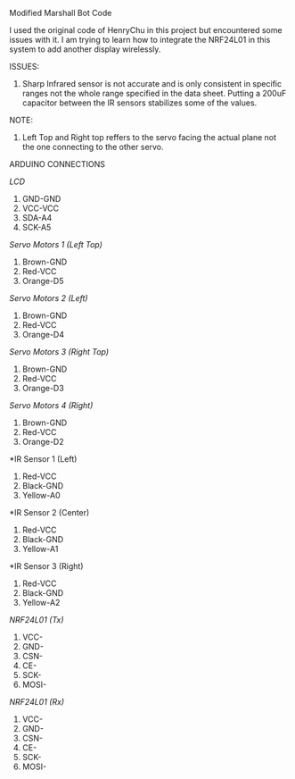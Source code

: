 Modified Marshall Bot Code

I used the original code of HenryChu in this project but encountered some issues with it. I am trying to learn how to integrate the NRF24L01 in this system to add another display wirelessly. 

ISSUES:
1. Sharp Infrared sensor is not accurate and is only consistent in specific ranges not the whole range specified in the data sheet. Putting a 200uF capacitor between the IR sensors stabilizes some of the values. 

NOTE:
1. Left Top and Right top reffers to the servo facing the actual plane not the one connecting to the other servo. 

ARDUINO CONNECTIONS

*LCD*                 
1. GND-GND
2. VCC-VCC
3. SDA-A4
4. SCK-A5

*Servo Motors 1 (Left Top)*
1. Brown-GND
2. Red-VCC
3. Orange-D5

*Servo Motors 2 (Left)*
1. Brown-GND
2. Red-VCC
3. Orange-D4

*Servo Motors 3 (Right Top)*
1. Brown-GND
2. Red-VCC
3. Orange-D3

*Servo Motors 4 (Right)*
1. Brown-GND
2. Red-VCC
3. Orange-D2

*IR Sensor 1 (Left)
1. Red-VCC
2. Black-GND
3. Yellow-A0

*IR Sensor 2 (Center)
1. Red-VCC
2. Black-GND
3. Yellow-A1

*IR Sensor 3 (Right)
1. Red-VCC
2. Black-GND
3. Yellow-A2

*NRF24L01 (Tx)*
1. VCC-
2. GND-
3. CSN-
4. CE-
5. SCK-
6. MOSI-

*NRF24L01 (Rx)*
1. VCC-
2. GND-
3. CSN-
4. CE-
5. SCK-
6. MOSI-
